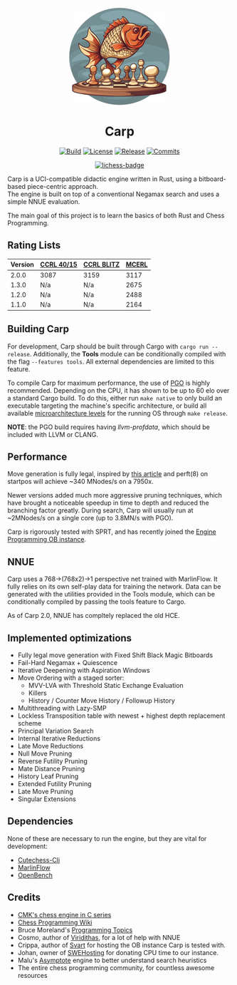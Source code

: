 <div align="center">

  ![logo](images/carp_logo.png)
</div>

# <div align="center"> Carp </div>

<div align="center">

  [![Build][build-badge]][build-link]
  [![License][license-badge]][license-link]
  [![Release][release-badge]][release-link]
  [![Commits][commits-badge]][commits-link]
  
  [![lichess-badge]][lichess-link]
  
</div>

Carp is a UCI-compatible didactic engine written in Rust, using a bitboard-based piece-centric approach.\
The engine is built on top of a conventional Negamax search and uses a simple NNUE evaluation.

The main goal of this project is to learn the basics of both Rust and Chess Programming.

## Rating Lists

| **Version** | [**CCRL 40/15**][ccrl-ltc-link] | [**CCRL BLITZ**][ccrl-blitz-link] | [**MCERL**][mcerl-link] |
|-------------|----------------|-----------|-----------|
| 2.0.0       | 3087           | 3159      | 3117      | 
| 1.3.0       | N/a            | N/a       | 2675      | 
| 1.2.0       | N/a            | N/a       | 2488      | 
| 1.1.0       | N/a            | N/a       | 2164      | 

## Building Carp

For development, Carp should be built through Cargo with ```cargo run --release```. Additionally, the **Tools**
module can be conditionally compiled with the flag ```--features tools```. All external dependencies are
limited to this feature.

To compile Carp for maximum performance, the use of [PGO][pgo-link] is highly recommended. Depending on the CPU,
it has shown to be up to 60 elo over a standard Cargo build. To do this, either run ```make native``` to only
build an executable targeting the machine's specific architecture, or build all available [microarchitecture
levels][arch-link] for the running OS through ```make release```.

**NOTE**: the PGO build requires having *llvm-profdata*, which should be included with LLVM or CLANG.


## Performance

Move generation is fully legal, inspired by [this article][movegen-link]
and perft(8) on startpos will achieve ~340 MNodes/s on a 7950x.

Newer versions added much more aggressive pruning techniques, which have brought a noticeable speedup in
time to depth and reduced the branching factor greatly. During search, Carp will usually run at ~2MNodes/s on a single
core (up to 3.8MN/s with PGO).

Carp is rigorously tested with SPRT, and has recently joined the [Engine Programming OB instance][ob-link].

## NNUE

Carp uses a 768->(768x2)->1 perspective net trained with MarlinFlow.
It fully relies on its own self-play data for training the network. Data can be generated with the
utilities provided in the Tools module, which can be conditionally compiled by passing the tools 
feature to Cargo.

As of Carp 2.0, NNUE has compltely replaced the old HCE.

## Implemented optimizations

* Fully legal move generation with Fixed Shift Black Magic Bitboards
* Fail-Hard Negamax + Quiescence
* Iterative Deepening with Aspiration Windows
* Move Ordering with a staged sorter:
  - MVV-LVA with Threshold Static Exchange Evaluation
  - Killers
  - History / Counter Move History / Followup History
* Multithreading with Lazy-SMP
* Lockless Transposition table with newest + highest depth replacement scheme
* Principal Variation Search
* Internal Iterative Reductions
* Late Move Reductions
* Null Move Pruning
* Reverse Futility Pruning
* Mate Distance Pruning
* History Leaf Pruning
* Extended Futility Pruning
* Late Move Pruning
* Singular Extensions

## Dependencies
None of these are necessary to run the engine, but they are vital for development:

* [Cutechess-Cli](https://github.com/cutechess/cutechess)
* [MarlinFlow](https://github.com/dsekercioglu/marlinflow)
* [OpenBench](https://github.com/AndyGrant/OpenBench)

## Credits
* [CMK's chess engine in C series](https://www.youtube.com/watch?v=QUNP-UjujBM&list=PLmN0neTso3Jxh8ZIylk74JpwfiWNI76Cs)
* [Chess Programming Wiki](https://www.chessprogramming.org/Main_Page)
* Bruce Moreland's [Programming Topics](https://web.archive.org/web/20071026090003/http://www.brucemo.com/compchess/programming/index.htm)
* Cosmo, author of [Viridithas](https://github.com/cosmobobak/viridithas), for a lot of help with NNUE
* Crippa, author of [Svart](https://github.com/crippa1337/svart) for hosting the OB instance Carp is tested with.
* Johan, owner of [SWEHosting](https://swehosting.se/en/) for donating CPU time to our instance.
* Malu's [Asymptote](https://github.com/malu/asymptote) engine to better understand search heuristics
* The entire chess programming community, for countless awesome resources

[ob-link]:https://chess.swehosting.se/
[pgo-link]:https://en.wikipedia.org/wiki/Profile-guided_optimization
[arch-link]:https://en.wikipedia.org/wiki/X86-64#Microarchitecture_levels
[ccrl-blitz-link]:https://ccrl.chessdom.com/ccrl/404/cgi/engine_details.cgi?print=Details&each_game=1&eng=Carp%202.0.0%2064-bit#Carp_2_0_0_64-bit
[ccrl-ltc-link]:https://ccrl.chessdom.com/ccrl/4040/cgi/compare_engines.cgi?class=None&only_best_in_class=on&num_best_in_class=1&family=Carp&print=Rating+list&profile_step=50&profile_numbers=1&print=Results+table&print=LOS+table&table_size=100&ct_from_elo=0&ct_to_elo=10000&match_length=30&cross_tables_for_best_versions_only=1&sort_tables=by+rating&diag=0&reference_list=None&recalibrate=no
[mcerl-link]:https://www.chessengeria.com/mcerl
[movegen-link]:https://www.codeproject.com/Articles/5313417/Worlds-Fastest-Bitboard-Chess-Movegenerator

[build-badge]:https://img.shields.io/github/actions/workflow/status/dede1751/carp/rust.yml?branch=master&logo=github&style=for-the-badge
[build-link]:https://github.com/dede1751/carp/actions/workflows/rust.yml
[commits-badge]:https://img.shields.io/github/commits-since/dede1751/carp/latest?style=for-the-badge
[commits-link]:https://github.com/dede1751/carp/commits/main
[release-badge]:https://img.shields.io/github/v/release/dede1751/carp?style=for-the-badge&label=official%20release
[release-link]:https://github.com/dede1751/carp/releases/latest
[license-badge]:https://img.shields.io/github/license/dede1751/carp?style=for-the-badge&label=license&color=success
[license-link]:https://github.com/dede1751/carp/blob/master/LICENSE
[lichess-badge]:https://img.shields.io/badge/Play%20Carp%20-v2.0-yellow?logo=lichess&style=for-the-badge
[lichess-link]:https://lichess.org/@/Carp_Bot
